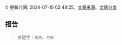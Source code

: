 :alarm_clock: 更新时间: 2024-07-19 02:48:25。[文章来源](/README.md)、[文章分类](/TAGS.md)

## 报告


> 关键字：`报告`、`月报`



